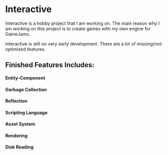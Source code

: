 # Interactive

Interactive is a hobby project that I am working on. The main reason why I am working on this project is to create games with my own engine for GameJams.

Interactive is still on very early development. There are a lot of missing/not-optimized features.

## Finished Features Includes:
#### Entity-Component
#### Garbage Collection
#### Reflection
#### Scripting Language
#### Asset System
#### Rendering
#### Disk Reading
